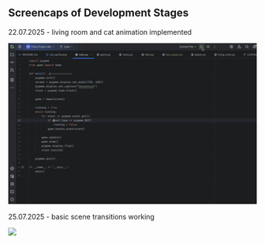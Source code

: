 ## Screencaps of Development Stages
22.07.2025 - living room and cat animation implemented

![](https://github.com/foreverearthmover/Final_Project_ML/blob/main/docs/gifs/gif_22.07.2025.gif)  

25.07.2025 - basic scene transitions working

![](https://github.com/foreverearthmover/Final_Project_ML/blob/main/docs/gifs/gif_25.07.2025.gif)